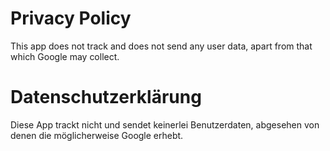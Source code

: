 # Privacy Policy
This app does not track and does not send any user data, apart from that which Google may collect.

# Datenschutzerklärung
Diese App trackt nicht und sendet keinerlei Benutzerdaten, abgesehen von denen die möglicherweise Google erhebt.